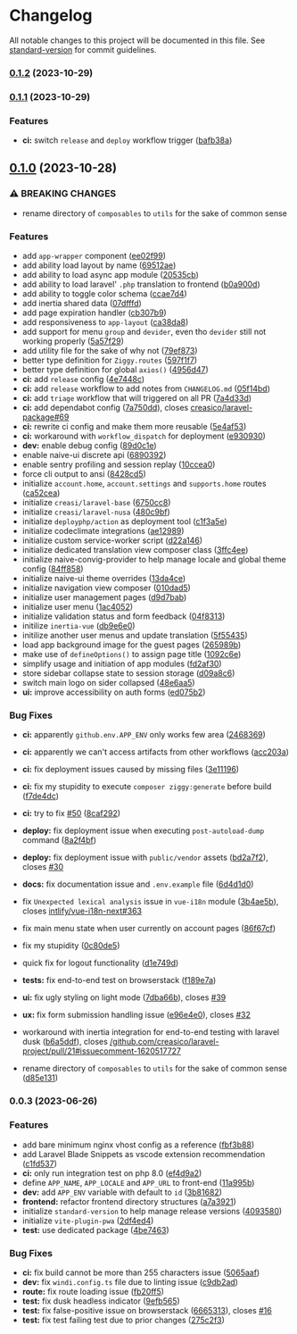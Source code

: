 # Changelog

All notable changes to this project will be documented in this file. See [standard-version](https://github.com/conventional-changelog/standard-version) for commit guidelines.

### [0.1.2](https://github.com/creasico/laravel-project/compare/v0.1.1...v0.1.2) (2023-10-29)

### [0.1.1](https://github.com/creasico/laravel-project/compare/v0.1.0...v0.1.1) (2023-10-29)


### Features

* **ci:** switch `release` and `deploy` workflow trigger ([bafb38a](https://github.com/creasico/laravel-project/commit/bafb38ab54e44cfdc3b1e2c19939e51b7b740daa))

## [0.1.0](https://github.com/creasico/laravel-project/compare/v0.0.3...v0.1.0) (2023-10-28)


### ⚠ BREAKING CHANGES

* rename directory of `composables` to `utils` for the sake of common sense

### Features

* add `app-wrapper` component ([ee02f99](https://github.com/creasico/laravel-project/commit/ee02f99a22635cfa98b0a65231d319bb213934c6))
* add ability load layout by name ([69512ae](https://github.com/creasico/laravel-project/commit/69512ae71c1e3c38d4f14331e434308b279db0ad))
* add ability to load async app module ([20535cb](https://github.com/creasico/laravel-project/commit/20535cb2d35b3d642cbd57d94413c6e1f5de3ab2))
* add ability to load laravel' `.php` translation to frontend ([b0a900d](https://github.com/creasico/laravel-project/commit/b0a900d8294ba2c1ce1869d00c1af4b2ba947a47))
* add ability to toggle color schema ([ccae7d4](https://github.com/creasico/laravel-project/commit/ccae7d4f9adfca0977433cfee9b6d71678d2e881))
* add inertia shared data ([07dfffd](https://github.com/creasico/laravel-project/commit/07dfffd9f28c3b5146e0f54265eb82ad9d120c43))
* add page expiration handler ([cb307b9](https://github.com/creasico/laravel-project/commit/cb307b941cf566b6ead32390ab093fb8e27d5c2e))
* add responsiveness to `app-layout` ([ca38da8](https://github.com/creasico/laravel-project/commit/ca38da82978a44453b65b7212d9d8df6360ceb19))
* add support for menu `group` and `devider`, even tho `devider` still not working properly ([5a57f29](https://github.com/creasico/laravel-project/commit/5a57f29e5a1797709a84ef13a04a68da55e5fbd7))
* add utility file for the sake of why not ([79ef873](https://github.com/creasico/laravel-project/commit/79ef87355c3650b47ddb9674f2baca5b3b549bbf))
* better type definition for `Ziggy.routes` ([597f1f7](https://github.com/creasico/laravel-project/commit/597f1f76115c1caabb0857ae44ad2b8612f3ebe1))
* better type definition for global `axios()` ([4956d47](https://github.com/creasico/laravel-project/commit/4956d4717b4b54db6d34738cc36d27411a0d3dfa))
* **ci:** add `release` config ([4e7448c](https://github.com/creasico/laravel-project/commit/4e7448c8741e1c8d674158890f62668b6f579fb0))
* **ci:** add `release` workflow to add notes from `CHANGELOG.md` ([05f14bd](https://github.com/creasico/laravel-project/commit/05f14bde71a5e488dc456e2f2b81f32356bf5aa6))
* **ci:** add `triage` workflow that will triggered on all PR ([7a4d33d](https://github.com/creasico/laravel-project/commit/7a4d33d742583ff04903267f2c241ab86cfb445f))
* **ci:** add dependabot config ([7a750dd](https://github.com/creasico/laravel-project/commit/7a750dd1690b236a8786bd1863b2f50348e74b20)), closes [creasico/laravel-package#69](https://github.com/creasico/laravel-package/issues/69)
* **ci:** rewrite ci config and make them more reusable ([5e4af53](https://github.com/creasico/laravel-project/commit/5e4af53ee4509b3789c868e5fe7aeaff5b11128f))
* **ci:** workaround with `workflow_dispatch` for deployment ([e930930](https://github.com/creasico/laravel-project/commit/e9309305ba5804a721f43bb9ad464251f7269631))
* **dev:** enable debug config ([89d0c1e](https://github.com/creasico/laravel-project/commit/89d0c1e25acb6fd2b58254cd15cde9895eaeba73))
* enable naive-ui discrete api ([6890392](https://github.com/creasico/laravel-project/commit/689039227e10f9fe81cfe25aade273de8bdaea1d))
* enable sentry profiling and session replay ([10ccea0](https://github.com/creasico/laravel-project/commit/10ccea05710643689df3c09a8c100956d13fc2c3))
* force cli output to ansi ([8428cd5](https://github.com/creasico/laravel-project/commit/8428cd53da8a19f34140ee18eb05b898f736d3bd))
* initialize `account.home`, `account.settings` and `supports.home` routes ([ca52cea](https://github.com/creasico/laravel-project/commit/ca52ceacb86f1a1c9e6b7022553bd9cc2aea02be))
* initialize `creasi/laravel-base` ([6750cc8](https://github.com/creasico/laravel-project/commit/6750cc847363af65056d8cc89d7c9ca587ecae4e))
* initialize `creasi/laravel-nusa` ([480c9bf](https://github.com/creasico/laravel-project/commit/480c9bfb418d495812c612008597f2e91b4e5ecc))
* initialize `deployphp/action` as deployment tool ([c1f3a5e](https://github.com/creasico/laravel-project/commit/c1f3a5e1cdfc3c7e3df31a3537949d2918e1194d))
* initialize codeclimate integrations ([ae12989](https://github.com/creasico/laravel-project/commit/ae1298949967661faf5c1e1d3b95a4142276ac99))
* initialize custom service-worker script ([d22a146](https://github.com/creasico/laravel-project/commit/d22a1462b778a9345a81e0e7047a3ee5c0290e3d))
* initialize dedicated translation view composer class ([3ffc4ee](https://github.com/creasico/laravel-project/commit/3ffc4ee3505ba1d82612c56bb26077f33d75cb73))
* initialize naive-convig-provider to help manage locale and global theme config ([84ff858](https://github.com/creasico/laravel-project/commit/84ff85845d6ee5b6f75f01a2b4b2ecf3c5f988c2))
* initialize naive-ui theme overrides ([13da4ce](https://github.com/creasico/laravel-project/commit/13da4cecb855bce36ba81aa60bebb5cf92e45a48))
* initialize navigation view composer ([010dad5](https://github.com/creasico/laravel-project/commit/010dad58eddfc5c953039218b59c4c4886a7d210))
* initialize user management pages ([d9d7bab](https://github.com/creasico/laravel-project/commit/d9d7bab9d3ccf60a7e1ffae36a5661d7b7ab9857))
* initialize user menu ([1ac4052](https://github.com/creasico/laravel-project/commit/1ac4052b7cd8817b8da63f03df8a675e540a8da0))
* initialize validation status and form feedback ([04f8313](https://github.com/creasico/laravel-project/commit/04f83136e8c5607799d6999b4f5c7899ce119e8c))
* initilize `inertia-vue` ([db9e6e0](https://github.com/creasico/laravel-project/commit/db9e6e08e49a5d7281c5175aef3d242ebd418e3e))
* initilize another user menus and update translation ([5f55435](https://github.com/creasico/laravel-project/commit/5f55435bf5dde3110d1d0a1770b17eccbe18215d))
* load app background image for the guest pages ([265989b](https://github.com/creasico/laravel-project/commit/265989bcdb01fe0e38a81e0de4c19b33e015cf33))
* make use of `defineOptions()` to assign page title ([1092c6e](https://github.com/creasico/laravel-project/commit/1092c6e3aaa03067e466ca09c29f6b0ac481f14e))
* simplify usage and initiation of app modules ([fd2af30](https://github.com/creasico/laravel-project/commit/fd2af30ecd2bbc4139cc749d12c0c17258832dbf))
* store sidebar collapse state to session storage ([d09a8c6](https://github.com/creasico/laravel-project/commit/d09a8c6a5998341a5a7f2f925d30e2836635be1f))
* switch main logo on sider collapsed ([48e6aa5](https://github.com/creasico/laravel-project/commit/48e6aa595741de6f0e10c7afbbc727b1fa38056b))
* **ui:** improve accessibility on auth forms ([ed075b2](https://github.com/creasico/laravel-project/commit/ed075b29eea957819881e7cb8d7985eba0e44bd2))


### Bug Fixes

* **ci:** apparently `github.env.APP_ENV` only works few area ([2468369](https://github.com/creasico/laravel-project/commit/2468369907fb69d4659f4053c9962015f073c1cd))
* **ci:** apparently we can't access artifacts from other workflows ([acc203a](https://github.com/creasico/laravel-project/commit/acc203ad83966c8a8da08bd13d3de012a70dc2c0))
* **ci:** fix deployment issues caused by missing files ([3e11196](https://github.com/creasico/laravel-project/commit/3e111968dcb47ad08f19300a0dd3c84c4bf79aa7))
* **ci:** fix my stupidity to execute `composer ziggy:generate` before build ([f7de4dc](https://github.com/creasico/laravel-project/commit/f7de4dc7e21a8b627db2b3f6f64c29baa1506559))
* **ci:** try to fix [#50](https://github.com/creasico/laravel-project/issues/50) ([8caf292](https://github.com/creasico/laravel-project/commit/8caf292b38964fb84db9b1326b7e2e5683a71d29))
* **deploy:** fix deployment issue when executing `post-autoload-dump` command ([8a2f4bf](https://github.com/creasico/laravel-project/commit/8a2f4bfa3d9a43a4c1ec9bdd468ccf7e5679461f))
* **deploy:** fix deployment issue with `public/vendor` assets ([bd2a7f2](https://github.com/creasico/laravel-project/commit/bd2a7f2fbbe92bd99f9b452951945e6de68c1e9a)), closes [#30](https://github.com/creasico/laravel-project/issues/30)
* **docs:** fix documentation issue and `.env.example` file ([6d4d1d0](https://github.com/creasico/laravel-project/commit/6d4d1d0b464471f2579c0b7aa5a382e31751ae59))
* fix `Unexpected lexical analysis` issue in `vue-i18n` module ([3b4ae5b](https://github.com/creasico/laravel-project/commit/3b4ae5b355f2041a8aa81c80304803722a0d0da7)), closes [intlify/vue-i18n-next#363](https://github.com/intlify/vue-i18n-next/issues/363)
* fix main menu state when user currently on account pages ([86f67cf](https://github.com/creasico/laravel-project/commit/86f67cffb39cf732171b9b0b22efc108a4677a8d))
* fix my stupidity ([0c80de5](https://github.com/creasico/laravel-project/commit/0c80de5cf366837ac8da4a7b97cfd68786ce743d))
* quick fix for logout functionality ([d1e749d](https://github.com/creasico/laravel-project/commit/d1e749d126a5fe2dfe5a2aece8333166c29f5eae))
* **tests:** fix end-to-end test on browserstack ([f189e7a](https://github.com/creasico/laravel-project/commit/f189e7ae700023b2f242de54759ef46a2add0713))
* **ui:** fix ugly styling on light mode ([7dba66b](https://github.com/creasico/laravel-project/commit/7dba66baf988bdea2c574025d5225d372f10c48f)), closes [#39](https://github.com/creasico/laravel-project/issues/39)
* **ux:** fix form submission handling issue ([e96e4e0](https://github.com/creasico/laravel-project/commit/e96e4e08d9d7730fe4a66bd4cb0f3011c8c417f1)), closes [#32](https://github.com/creasico/laravel-project/issues/32)
* workaround with inertia integration for end-to-end testing with laravel dusk ([b6a5ddf](https://github.com/creasico/laravel-project/commit/b6a5ddf53b63ed6bc89a1b9b31765c3f892da110)), closes [/github.com/creasico/laravel-project/pull/21#issuecomment-1620517727](https://github.com/creasico//github.com/creasico/laravel-project/pull/21/issues/issuecomment-1620517727)


* rename directory of `composables` to `utils` for the sake of common sense ([d85e131](https://github.com/creasico/laravel-project/commit/d85e1317fb39331acf2a3bfd34ae40c954b4491a))

### 0.0.3 (2023-06-26)


### Features

* add bare minimum nginx vhost config as a reference ([fbf3b88](https://github.com/creasico/laravel-project/commit/fbf3b88babbd3860ca79b2af08176fc3b19a3c01))
* add Laravel Blade Snippets as vscode extension recommendation ([c1fd537](https://github.com/creasico/laravel-project/commit/c1fd537caead98f2758577687b435ce7232164d0))
* **ci:** only run integration test on php 8.0 ([ef4d9a2](https://github.com/creasico/laravel-project/commit/ef4d9a23f1be07cac3ac620b02f02c2918312e42))
* define `APP_NAME`, `APP_LOCALE` and `APP_URL` to front-end ([11a995b](https://github.com/creasico/laravel-project/commit/11a995b7d7bdc4e5be402b22d0755430cd2951a8))
* **dev:** add `APP_ENV` variable with default to `id` ([3b81682](https://github.com/creasico/laravel-project/commit/3b816827ec4d21fa862b29fe0429c6a74aae3479))
* **frontend:** refactor frontend directory structures ([a7a3921](https://github.com/creasico/laravel-project/commit/a7a39210211e78a2d0414b93060199e93c944fd3))
* initialize `standard-version` to help manage release versions ([4093580](https://github.com/creasico/laravel-project/commit/40935801021b009f12038508eee3709eca3b29ee))
* initialize `vite-plugin-pwa` ([2df4ed4](https://github.com/creasico/laravel-project/commit/2df4ed479b486f4814c06cdd8782488a0fa60594))
* **test:** use dedicated package ([4be7463](https://github.com/creasico/laravel-project/commit/4be7463ab62c8a22bfe4cf3bdeacd9948ff036b1))


### Bug Fixes

* **ci:** fix build cannot be more than 255 characters issue ([5065aaf](https://github.com/creasico/laravel-project/commit/5065aaf176afb386329cf648ba858375a3121eeb))
* **dev:** fix `windi.config.ts` file due to linting issue ([c9db2ad](https://github.com/creasico/laravel-project/commit/c9db2adb187814a09f960780c37bb1793eba3175))
* **route:** fix route loading issue ([fb20ff5](https://github.com/creasico/laravel-project/commit/fb20ff51b42cc08ed0a79e90b3f463e3a8e9b084))
* **test:** fix dusk headless indicator ([9efb565](https://github.com/creasico/laravel-project/commit/9efb5658d5524d77ce2378bb6121235260b8850c))
* **test:** fix false-positive issue on browserstack ([6665313](https://github.com/creasico/laravel-project/commit/6665313058c82d72d378260a13d7a8bf226de6b1)), closes [#16](https://github.com/creasico/laravel-project/issues/16)
* **test:** fix test failing test due to prior changes ([275c2f3](https://github.com/creasico/laravel-project/commit/275c2f3b4c901a36511dfb9d71e5af1c9e4e5e2e))
